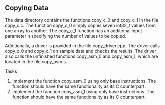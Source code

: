 ## Copying Data
The data directory contains the functions copy_c_0 and copy_c_1 in the file copy_c.c. The function copy_c_0 simply copies seven int32_t values from one array to another. The copy_c_1 function has an additional input parameter n specifying the number of values to be copied.

Additionally, a driver is provided in the file copy_driver.cpp. The driver calls copy_c_0 and copy_c_1 on sample data and checks the results. The driver also calls the unfinished functions copy_asm_0 and copy_asm_1, which are located in the file copy_asm.s.

Tasks

1. Implement the function copy_asm_0 using only base instructions. The function should have the same functionality as its C counterpart.
2. Implement the function copy_asm_1 using only base instructions. The function should have the same functionality as its C counterpart.
